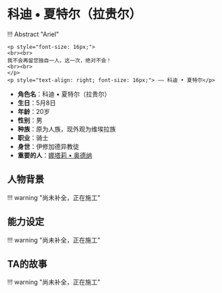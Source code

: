 # **科迪 • 夏特尔（拉贵尔）**

!!! Abstract "Ariel"

    <p style="font-size: 16px;">
    <br><br>
    我不会再留您独自一人。这一次，绝对不会！
    <br><br>
    </p>
    <p style="text-align: right; font-size: 16px;"> —— 科迪 • 夏特尔</p>

<div class="grid cards" markdown>

  - **角色名**：科迪 • 夏特尔（拉贵尔）
  - **生日**：5月8日
  - **年龄**：20岁
  - **性别**：男
  - **种族**：原为人族，现外观为维埃拉族
  - **职业**：骑士
  - **身世**：伊修加德异教徒
  - **重要的人**：[娜塔莉 • 奥德纳](Pinion.md)

</div>

## **人物背景**
!!! warning "尚未补全，正在施工"

## **能力设定**
!!! warning "尚未补全，正在施工"

## **TA的故事**
!!! warning "尚未补全，正在施工"